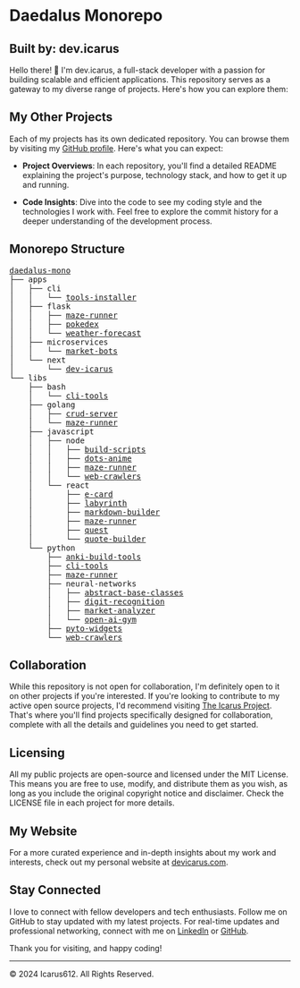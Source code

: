 # Daedalus Monorepo
## Built by: dev.icarus

Hello there! 👋 I'm dev.icarus, a full-stack developer with a passion for building scalable and efficient applications. This repository serves as a gateway to my diverse range of projects. Here's how you can explore them:

## My Other Projects

Each of my projects has its own dedicated repository. You can browse them by visiting my [GitHub profile](https://github.com/icarus612). Here's what you can expect:

- **Project Overviews**: In each repository, you'll find a detailed README explaining the project's purpose, technology stack, and how to get it up and running.

- **Code Insights**: Dive into the code to see my coding style and the technologies I work with. Feel free to explore the commit history for a deeper understanding of the development process.

## Monorepo Structure 

<pre>
<a href="https://github.com/icarus612/daedalus-mono">daedalus-mono</a>
├── apps
│   ├── cli
│   │   └── <a href="https://github.com/icarus612/toolsInstaller-app-cli">tools-installer</a>
│   ├── flask
│   │   ├── <a href="https://github.com/icarus612/mazeRunner-app-flask">maze-runner</a>
│   │   ├── <a href="https://github.com/icarus612/pokedex-app-flask">pokedex</a>
│   │   └── <a href="https://github.com/icarus612/weatherFortcast-app-flask">weather-forecast</a>
│   ├── microservices
│   │   └── <a href="https://github.com/icarus612/marketBots-app-microservice">market-bots</a>
│   └── next
│       └── <a href="https://github.com/icarus612/devIcarus-app-next">dev-icarus</a>
└── libs
    ├── bash
    │   └── <a href="https://github.com/icarus612/cliTools-lib-SH">cli-tools</a>
    ├── golang
    │   ├── <a href="https://github.com/icarus612/crudServer-lib-GO">crud-server</a>
    │   └── <a href="https://github.com/icarus612/mazeRunner-lib-GO">maze-runner</a>
    ├── javascript
    │   ├── node
    │   │   ├── <a href="https://github.com/icarus612/buildScripts-node-JS">build-scripts</a>
    │   │   ├── <a href="https://github.com/icarus612/dotsAnime-node-JS">dots-anime</a>
    │   │   ├── <a href="https://github.com/icarus612/mazeRunner-node-JS">maze-runner</a>
    │   │   └── <a href="https://github.com/icarus612/webCrawlers-node-JS">web-crawlers</a>
    │   └── react
    │       ├── <a href="https://github.com/icarus612/eCard-react-JS">e-card</a>
    │       ├── <a href="https://github.com/icarus612/labyrinth-react-JS">labyrinth</a>
    │       ├── <a href="https://github.com/icarus612/markdownBuilder-react-JS">markdown-builder</a>
    │       ├── <a href="https://github.com/icarus612/mazeRunner-react-JS">maze-runner</a>
    │       ├── <a href="https://github.com/icarus612/quest-react-JS">quest</a>
    │       └── <a href="https://github.com/icarus612/quotebuilder-react-JS">quote-builder</a>
    └── python
        ├── <a href="https://github.com/icarus612/ankiBuilTools-lib-PY">anki-build-tools</a>
        ├── <a href="https://github.com/icarus612/cliTools-lib-PY">cli-tools</a>
        ├── <a href="https://github.com/icarus612/mazeRunner-lib-PY">maze-runner</a>
        ├── neural-networks
        │   ├── <a href="https://github.com/icarus612/abc-ANN-PY">abstract-base-classes</a>
        │   ├── <a href="https://github.com/icarus612/digitRecognition-ANN-PY">digit-recognition</a>
        │   ├── <a href="https://github.com/icarus612/marketAnalyzer-ANN-PY">market-analyzer</a>
        │   └── <a href="https://github.com/icarus612/openAIGym-ANN-PY">open-ai-gym</a>
        ├── <a href="https://github.com/icarus612/pytoWidgets-lib-PY">pyto-widgets</a>
        └── <a href="https://github.com/icarus612/webCrawlers-lib-PY">web-crawlers</a>
</pre>

## Collaboration

While this repository is not open for collaboration, I'm definitely open to it on other projects if you're interested. If you're looking to contribute to my active open source projects, I'd recommend visiting [The Icarus Project](https://github.com/the-icarus-project). That's where you'll find projects specifically designed for collaboration, complete with all the details and guidelines you need to get started.

## Licensing

All my public projects are open-source and licensed under the MIT License. This means you are free to use, modify, and distribute them as you wish, as long as you include the original copyright notice and disclaimer. Check the LICENSE file in each project for more details.

## My Website

For a more curated experience and in-depth insights about my work and interests, check out my personal website at [devicarus.com](https://devicarus.com).

## Stay Connected

I love to connect with fellow developers and tech enthusiasts. Follow me on GitHub to stay updated with my latest projects. For real-time updates and professional networking, connect with me on [LinkedIn](https://www.linkedin.com/in/ellis-hogan-99a646161) or [GitHub](https://github.com/icarus612).

Thank you for visiting, and happy coding!

---

© 2024 Icarus612. All Rights Reserved.
